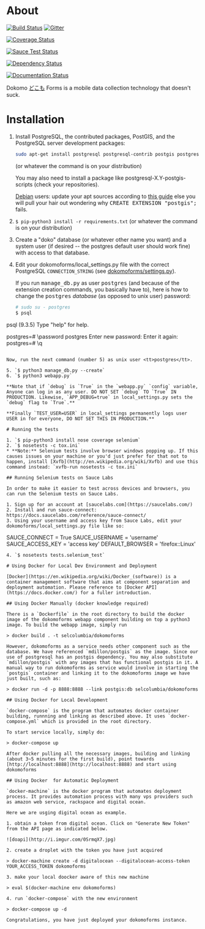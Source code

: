 # About
[![Build Status](https://travis-ci.org/SEL-Columbia/dokomoforms.svg?branch=master)](https://travis-ci.org/SEL-Columbia/dokomoforms)
[![Gitter](https://badges.gitter.im/Join%20Chat.svg)](https://gitter.im/SEL-Columbia/dokomoforms?utm_source=badge&utm_medium=badge&utm_campaign=pr-badge&utm_content=badge)

[![Coverage Status](https://coveralls.io/repos/SEL-Columbia/dokomoforms/badge.svg?branch=master)](https://coveralls.io/r/SEL-Columbia/dokomoforms?branch=master)

[![Sauce Test Status](https://saucelabs.com/browser-matrix/dokomo_sauce_matrix.svg)](https://saucelabs.com/u/dokomo_sauce_matrix)

[![Dependency Status](https://gemnasium.com/SEL-Columbia/dokomoforms.svg)](https://gemnasium.com/SEL-Columbia/dokomoforms)

[![Documentation Status](https://readthedocs.org/projects/dokomoforms/badge/?version=latest)](https://readthedocs.org/projects/dokomoforms/?badge=latest)

Dokomo [どこも](http://tangorin.com/general/%E3%81%A9%E3%81%93%E3%82%82) Forms is a mobile data collection technology that doesn't suck.

# Installation

1. Install PostgreSQL, the contributed packages, PostGIS, and the PostgreSQL server development packages:

   ```sh
   sudo apt-get install postgresql postgresql-contrib postgis postgresql-server-dev-all
   ```
   
   (or whatever the command is on your distribution)

   You may also need to install a package like postgresql-X.Y-postgis-scripts (check your repositories).
   
   [Debian](http://www.debian.org/) users: update your apt sources according to [this guide](https://wiki.postgresql.org/wiki/Apt) else you will pull your hair out wondering why <tt>CREATE EXTENSION "postgis";</tt> fails.
   
2. `$ pip-python3 install -r requirements.txt` (or whatever the command is on your distribution)
3. Create a "doko" database (or whatever other name you want) and a system user (if desired -- the postgres default user should work fine) with access to that database.
4. Edit your dokomoforms/local_settings.py file with the correct PostgreSQL `CONNECTION_STRING` (see [dokomoforms/settings.py](dokomoforms/settings.py)).

   If you run <tt>manage_db.py</tt> as user <tt>postgres</tt> (and because of the extension creation commands, you basically have to), here is how to change the <tt>postgres</tt> *database* (as opposed to unix user) password:
   
   ```sh
   # sudo su - postgres
   $ psql
psql (9.3.5)
Type "help" for help.

postgres=# \password postgres
Enter new password: 
Enter it again: 
postgres=# \q
   ```
   
   Now, run the next command (number 5) as unix user <tt>postgres</tt>.
   
5. `$ python3 manage_db.py --create`
6. `$ python3 webapp.py`

**Note that if `debug` is `True` in the `webapp.py` `config` variable, Anyone can log in as any user. DO NOT SET `debug` TO `True` IN PRODUCTION. Likewise, `APP_DEBUG=true` in local_settings.py sets the `debug` flag to `True`.** 

**Finally `TEST_USER=USER` in local_settings permanently logs user USER in for everyone, DO NOT SET THIS IN PRODUCTION.**

# Running the tests

1. `$ pip-python3 install nose coverage selenium`
2. `$ nosetests -c tox.ini`
  * **Note:** Selenium tests involve browser windows popping up. If this causes issues on your machine or you'd just prefer for that not to happen, install [Xvfb](http://en.wikipedia.org/wiki/Xvfb) and use this command instead: `xvfb-run nosetests -c tox.ini`

## Running Selenium tests on Sauce Labs

In order to make it easier to test across devices and browsers, you can run the Selenium tests on Sauce Labs.

1. Sign up for an account at [saucelabs.com](https://saucelabs.com/)
2. Install and run sauce-connect: https://docs.saucelabs.com/reference/sauce-connect/
3. Using your username and access key from Sauce Labs, edit your dokomoforms/local_settings.py file like so:

  ```
  SAUCE_CONNECT = True
  SAUCE_USERNAME = 'username'
  SAUCE_ACCESS_KEY = 'access key'
  DEFAULT_BROWSER = 'firefox::Linux'
  ```
4. `$ nosetests tests.selenium_test`

# Using Docker for Local Dev Environment and Deployment

[Docker](https://en.wikipedia.org/wiki/Docker_(software)) is a container management software that aims at component separation and deployment automation. Please reference to [Docker API](https://docs.docker.com/) for a fuller introduction.

## Using Docker Manually (docker knowledge required)

There is a `Dockerfile` in the root directory to build the docker image of the dokomoforms webapp component building on top a python3 image. To build the webapp image, simply run 

> docker build . -t selcolumbia/dokomoforms

However, dokomoforms as a service needs other component such as the database. We have referenced `mdillon/postgis` as the image. Since our use of postgresql has an postgis dependency. You may also substitute `mdillon/postgis` with any images that has functional postgis in it. A manual way to run dokomoforms as service would involve in starting the `postgis` container and linking it to the dokomoforms image we have just built, such as:

> docker run -d -p 8888:8888 --link postgis:db selcolumbia/dokomoforms

## Using Docker for Local Development

`docker-compose` is the program that automates docker container building, runnning and linking as described above. It uses `docker-compose.yml` which is provided in the root directory.

To start service locally, simply do:

> docker-compose up

After docker pulling all the necessary images, building and linking (about 3~5 minutes for the first build), point towards [http://localhost:8888](http://localhost:8888) and start using dokomoforms

## Using Docker  for Automatic Deployment

`docker-machine` is the docker program that automates deployment process. It provides automation process with many vps providers such as amazon web service, rackspace and digital ocean. 

Here we are usging digital ocean as example.

1. obtain a token from digital ocean. Click on "Generate New Token" from the API page as indicated below.

![doapi](http://i.imgur.com/0SrmqX7.jpg)

2. create a droplet with the token you have just acquired

> docker-machine create -d digitalocean --digitalocean-access-token YOUR_ACCESS_TOKEN dokomoforms

3. make your local doocker aware of this new machine

> eval $(docker-machine env dokomoforms)

4. run `docker-compose` with the new environment

> docker-compose up -d

Congratulations, you have just deployed your dokomoforms instance.
